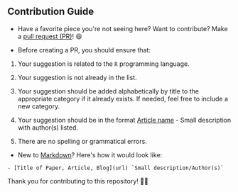 ## Contribution Guide

- Have a favorite piece you're not seeing here? Want to contribute? Make a [pull request (PR)](https://github.com/iamericfletcher/R-Learning-Resources/pulls)! 😄

- Before creating a PR, you should ensure that:

1. Your suggestion is related to the `R` programming language.

2. Your suggestion is not already in the list.

3. Your suggestion should be added alphabetically by title to the appropriate category if it already exists. If needed, feel free to include a new category.

4. Your suggestion should be in the format [Article name](link) - Small description with author(s) listed.

5. There are no spelling or grammatical errors.

- New to [Markdown](https://www.markdownguide.org/cheat-sheet/)? Here's how it would look like:

```
- [Title of Paper, Article, Blog](url) `Small description/Author(s)`

```
Thank you for contributing to this repository! 🙇‍♂️
